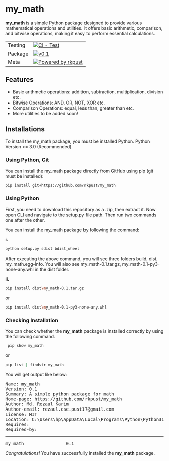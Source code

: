 # my_math
**my_math** is a simple Python package designed to provide various mathematical operations and utilities. It offers basic arithmetic, comparison, and bitwise operations, making it easy to perform essential calculations.
<br/>

| | |
| --- | --- |
| Testing | [![CI - Test](https://github.com/pandas-dev/pandas/actions/workflows/unit-tests.yml/badge.svg)](https://github.com/rkpust/my_math/blob/master/test.py)
| Package | [![v0.1](https://img.shields.io/badge/v-0.1-orange.svg?style=flat&colorA=E1523D&colorB=007D8A)](https://github.com/rkpust/my_math)
| Meta | [![Powered by rkpust](https://img.shields.io/badge/powered%20by-rkpust-orange.svg?style=flat&colorA=E1523D&colorB=007D8A)](https://sites.google.com/view/rkpust) |


## Features
  - Basic arithmetic operations: addition, subtraction, multiplication, division etc.
  - Bitwise Operations: AND, OR, NOT, XOR etc.
  - Comparison Operations: equal, less than, greater than etc.
  - More utilities to be added soon!

## Installations
To install the my_math package, you must be installed Python. Python Version >= 3.0 (Recommended)

### Using Python, Git
You can install the my_math package directly from GitHub using pip (git must be installed):
  ```bash
  pip install git+https://github.com/rkpust/my_math
  ```

### Using Python
First, you need to download this repository as a .zip, then extract it. Now open CLI and navigate to the setup.py file path. Then run two commands one after the other.

You can install the my_math package by following the command:

  **i.**
  ```bash
  python setup.py sdist bdist_wheel
  ```
After executing the above command, you will see three folders build, dist, my_math.egg-info. You will also see my_math-0.1.tar.gz, my_math-0.1-py3-none-any.whl in the dist folder.

  **ii.**
  ```bash
  pip install dist\my_math-0.1.tar.gz
  ```
  or 

  ```bash
  pip install dist\my_math-0.1-py3-none-any.whl
  ```

### Checking Installation
You can check whether the **my_math** package is installed correctly by using the following command.
 ```bash
  pip show my_math
  ```
  or 

  ```bash
  pip list | findstr my_math
  ```

You will get output like below:
<pre>
Name: my_math
Version: 0.1
Summary: A simple python package for math
Home-page: https://github.com/rkpust/my_math
Author: Md. Rezaul Karim
Author-email: rezaul.cse.pust17@gmail.com
License: MIT
Location: C:\Users\hp\AppData\Local\Programs\Python\Python311\Lib\site-packages
Requires:
Required-by:
</pre>
<hr>
<pre>my_math                0.1</pre>

*Congratulations!* You have successfully installed the **my_math** package.
